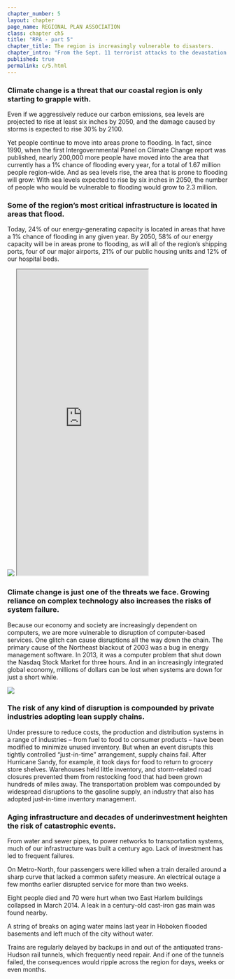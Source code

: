 ```yaml
---
chapter_number: 5
layout: chapter
page_name: REGIONAL PLAN ASSOCIATION
class: chapter ch5
title: "RPA - part 5"
chapter_title: The region is increasingly vulnerable to disasters.
chapter_intro: "From the Sept. 11 terrorist attacks to the devastation of Hurricanes Sandy and Irene, catastrophic events have exposed the tri-state region’s vulnerability to disasters of all kinds. Lives are senselessly lost. Daily life is disrupted. And the economic toll registers in the billions of dollars. Less devastating events, including severe storms and heat waves, the 2003 blackout in the Northeast and more commonplace interruptions to our transportation, electric and communications networks also take a toll."
published: true
permalink: c/5.html
---
```


### Climate change is a threat that our coastal region is only starting to grapple with.
Even if we aggressively reduce our carbon emissions, sea levels are projected to rise at least six inches by 2050, and the damage caused by storms is expected to rise 30% by 2100.

Yet people continue to move into areas prone to flooding. In fact, since 1990, when the first Intergovernmental Panel on Climate Change report was published, nearly 200,000 more people have moved into the area that currently has a 1% chance of flooding every year, for a total of 1.67 million people region-wide. And as sea levels rise, the area that is prone to flooding will grow: With sea levels expected to rise by six inches in 2050, the number of people who would be vulnerable to flooding would grow to 2.3 million.


### Some of the region’s most critical infrastructure is located in areas that flood.
Today, 24% of our energy-generating capacity is located in areas that have a 1% chance of flooding in any given year. By 2050, 58% of our energy capacity will be in areas prone to flooding, as will all of the region’s shipping ports, four of our major airports, 21% of our public housing units and 12% of our hospital beds.

<img src="/rpa/media/5_Vulnerable Infrastructure.png" class="img-responsive" />

<iframe src="http://volkanunsal.github.io/rpa/maps/vulnerable.html" height="700" class="wrap-map"></iframe>

### Climate change is just one of the threats we face. Growing reliance on complex technology also increases the risks of system failure.
Because our economy and society are increasingly dependent on computers, we are more vulnerable to disruption of computer-based services. One glitch can cause disruptions all the way down the chain. The primary cause of the Northeast blackout of 2003 was a bug in energy management software. In 2013, it was a computer problem that shut down the Nasdaq Stock Market for three hours. And in an increasingly integrated global economy, millions of dollars can be lost when systems are down for just a short while.

<img src="/rpa/media/5_MTA JPChan.png" class="img-responsive" />

### The risk of any kind of disruption is compounded by private industries adopting lean supply chains.
Under pressure to reduce costs, the production and distribution systems in a range of industries – from fuel to food to consumer products – have been modified to minimize unused inventory. But when an event disrupts this tightly controlled “just-in-time” arrangement, supply chains fail. After Hurricane Sandy, for example, it took days for food to return to grocery store shelves. Warehouses held little inventory, and storm-related road closures prevented them from restocking food that had been grown hundreds of miles away. The transportation problem was compounded by widespread disruptions to the gasoline supply, an industry that also has adopted just-in-time inventory management.


### Aging infrastructure and decades of underinvestment heighten the risk of catastrophic events.
From water and sewer pipes, to power networks to transportation systems, much of our infrastructure was built a century ago. Lack of investment has led to frequent failures.

On Metro-North, four passengers were killed when a train derailed around a sharp curve that lacked a common safety measure. An electrical outage a few months earlier disrupted service for more than two weeks.

Eight people died and 70 were hurt when two East Harlem buildings collapsed in March 2014. A leak in a century-old cast-iron gas main was found nearby.

A string of breaks on aging water mains last year in Hoboken flooded basements and left much of the city without water.

Trains are regularly delayed by backups in and out of the antiquated trans-Hudson rail tunnels, which frequently need repair. And if one of the tunnels failed, the consequences would ripple across the region for days, weeks or even months.